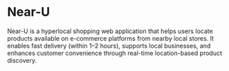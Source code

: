 # Near-U
Near-U is a hyperlocal shopping web application that helps users locate products available on e-commerce platforms from nearby local stores. It enables fast delivery (within 1–2 hours), supports local businesses, and enhances customer convenience through real-time location-based product discovery.
